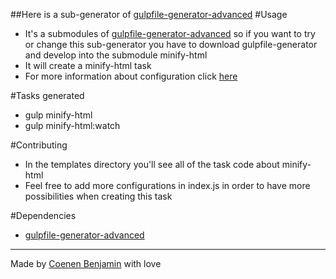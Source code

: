 ##Here is a sub-generator of [gulpfile-generator-advanced](https://github.com/bnjjj/generator-gulpfile-advanced)
#Usage
+ It's a submodules of [gulpfile-generator-advanced](https://github.com/bnjjj/generator-gulpfile-advanced) so if you want to try or change this sub-generator you have to download gulpfile-generator and develop into the submodule minify-html
+ It will create a minify-html task
+ For more information about configuration click [here](https://www.npmjs.com/package/gulp-minify-html)

#Tasks generated
+ gulp minify-html
+ gulp minify-html:watch

#Contributing
+ In the templates directory you'll see all of the task code about minify-html
+ Feel free to add more configurations in index.js in order to have more possibilities when creating this task

#Dependencies
+ [gulpfile-generator-advanced](https://github.com/bnjjj/generator-gulpfile-advanced)

-------------

Made by [Coenen Benjamin](https://twitter.com/BnJ25) with love
